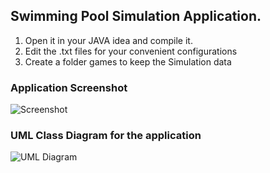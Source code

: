 ## Swimming Pool Simulation Application.

1. Open it in your JAVA idea and compile it.
2. Edit the .txt files for  your convenient configurations
3. Create a folder games to keep the Simulation data


### Application Screenshot

<img src="/home/kailayapathys/Downloads/140611L_Swimming_Competition/Swimming_Competition/images/screen.png" alt="Screenshot"/>

### UML Class Diagram for the application

<img src="/home/kailayapathys/Downloads/140611L_Swimming_Competition/Swimming_Competition/images/UML.png" alt="UML Diagram"/>
